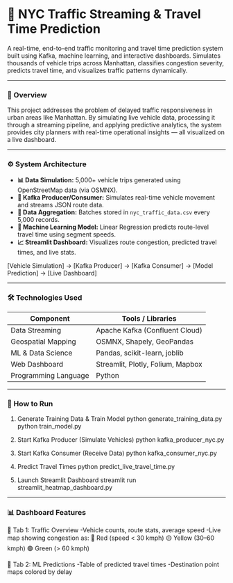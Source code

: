 # 🚦 NYC Traffic Streaming & Travel Time Prediction

A real-time, end-to-end traffic monitoring and travel time prediction system built using Kafka, machine learning, and interactive dashboards. Simulates thousands of vehicle trips across Manhattan, classifies congestion severity, predicts travel time, and visualizes traffic patterns dynamically.

---

### 📌 Overview

This project addresses the problem of delayed traffic responsiveness in urban areas like Manhattan. By simulating live vehicle data, processing it through a streaming pipeline, and applying predictive analytics, the system provides city planners with real-time operational insights — all visualized on a live dashboard.

---

### ⚙️ System Architecture

- **📊 Data Simulation:** 5,000+ vehicle trips generated using OpenStreetMap data (via OSMNX).
- **📡 Kafka Producer/Consumer:** Simulates real-time vehicle movement and streams JSON route data.
- **📁 Data Aggregation:** Batches stored in `nyc_traffic_data.csv` every 5,000 records.
- **🧠 Machine Learning Model:** Linear Regression predicts route-level travel time using segment speeds.
- **📈 Streamlit Dashboard:** Visualizes route congestion, predicted travel times, and live stats.

[Vehicle Simulation] → [Kafka Producer] → [Kafka Consumer] → [Model Prediction] → [Live Dashboard]

---

### 🛠️ Technologies Used

| Component            | Tools / Libraries                                |
|----------------------|--------------------------------------------------|
| Data Streaming       | Apache Kafka (Confluent Cloud)                   |
| Geospatial Mapping   | OSMNX, Shapely, GeoPandas                        |
| ML & Data Science    | Pandas, scikit-learn, joblib                     |
| Web Dashboard        | Streamlit, Plotly, Folium, Mapbox               |
| Programming Language | Python                                           |

---

### 🚀 How to Run

1. Generate Training Data & Train Model
   python generate_training_data.py
   python train_model.py

2. Start Kafka Producer (Simulate Vehicles)
   python kafka_producer_nyc.py
   
3. Start Kafka Consumer (Receive Data)
   python kafka_consumer_nyc.py
   
4. Predict Travel Times
   python predict_live_travel_time.py
   
5. Launch Streamlit Dashboard
   streamlit run streamlit_heatmap_dashboard.py

---

### 📊 Dashboard Features

📍 Tab 1: Traffic Overview
-Vehicle counts, route stats, average speed
-Live map showing congestion as:
   🔴 Red (speed < 30 kmph)
   🟡 Yellow (30–60 kmph)
   🟢 Green (> 60 kmph)

🧠 Tab 2: ML Predictions
-Table of predicted travel times
-Destination point maps colored by delay
